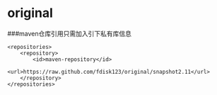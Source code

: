 # original
###maven仓库引用只需加入引下私有库信息

	<repositories>
		<repository>
			<id>maven-repository</id>
			<url>https://raw.github.com/fdisk123/original/snapshot2.11</url>
		</repository>
	</repositories>

